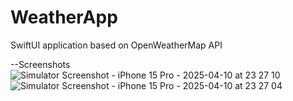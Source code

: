 # WeatherApp
SwiftUI application based on OpenWeatherMap API

--Screenshots
![Simulator Screenshot - iPhone 15 Pro - 2025-04-10 at 23 27 10](https://github.com/user-attachments/assets/d173f96d-8d08-40df-8fe8-b7dd3a2e67ae)
![Simulator Screenshot - iPhone 15 Pro - 2025-04-10 at 23 27 04](https://github.com/user-attachments/assets/0e3671e8-2f31-4448-9a15-fa8864470454)

